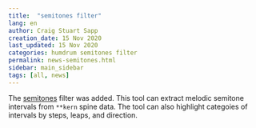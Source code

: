```yaml
---
title:  "semitones filter"
lang: en
author: Craig Stuart Sapp
creation_date: 15 Nov 2020
last_updated: 15 Nov 2020
categories: humdrum semitones filter
permalink: news-semitones.html
sidebar: main_sidebar
tags: [all, news]
---
```


The <a href="/filter/semitones">semitones</a> filter was added.  This
tool can extract melodic semitone intervals from `**kern` spine data. 
The tool can also highlight categoies of intervals by steps, leaps,
and direction.

